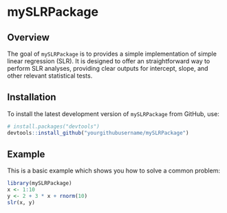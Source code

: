 # mySLRPackage

## Overview

The goal of `mySLRPackage` is to provides a simple implementation of simple linear regression (SLR). It is designed to offer an straightforward way to perform SLR analyses, providing clear outputs for intercept, slope, and other relevant statistical tests.

## Installation

To install the latest development version of `mySLRPackage` from GitHub, use:

``` r
# install.packages("devtools")
devtools::install_github("yourgithubusername/mySLRPackage")
```

## Example

This is a basic example which shows you how to solve a common problem:

``` r
library(mySLRPackage)
x <- 1:10
y <- 2 + 3 * x + rnorm(10)
slr(x, y)
```

